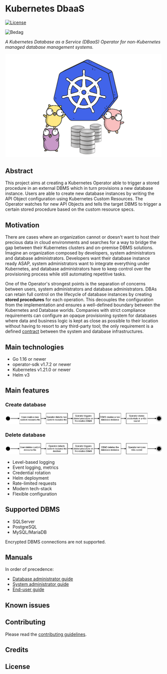 # Kubernetes DbaaS
[![License](https://img.shields.io/badge/License-Apache%202.0-blue.svg)](https://opensource.org/licenses/Apache-2.0)

![Bedag](https://www.bedag.ch/wGlobal/wGlobal/layout/images/logo.svg)

*A Kubernetes Database as a Service (DBaaS) Operator for non-Kubernetes managed database management systems.*

![logo](docs/resources/cover.png)

## Abstract

This project aims at creating a Kubernetes Operator able to trigger a stored procedure in an external DBMS which in turn 
provisions a new database instance. Users are able to create new database instances by writing the API Object 
configuration using Kubernetes Custom Resources. The Operator watches for new API Objects and tells the target DBMS to 
trigger a certain stored procedure based on the custom resource specs.

## Motivation

There are cases where an organization cannot or doesn't want to host their precious data in cloud environments and searches 
for a way to bridge the gap between their Kubernetes clusters and on-premise DBMS solutions. Imagine an organization composed 
by developers, system administrators and database administrators. Developers want their database instance ready ASAP, 
system administrators want to integrate everything under Kubernetes, and database administrators have to keep control
over the provisioning process while still automating repetitive tasks.

One of the Operator's strongest points is the separation of concerns between users, system administrators and database 
administrators. DBAs can retain full control on the lifecycle of database instances by creating **stored procedures** 
for each operation. This decouples the configuration from the implementation and ensures a well-defined boundary between 
the Kubernetes and Database worlds. Companies with strict compliance requirements can configure an opaque provisioning 
system for databases where data and business logic is kept as close as possible to their location without having to
resort to any third-party tool; the only requirement is a defined [contract](https://en.wikipedia.org/wiki/Design_by_contract) 
between the system and database infrastructures.

## Main technologies

- Go 1.16 or newer
- operator-sdk v1.7.2 or newer 
- Kubernetes v1.21.0 or newer
- Helm v3

## Main features

### Create database 

![k8s_dbaas_bedag_create](docs/resources/k8s_dbaas_bedag_create.png)

### Delete database

![k8s_dbaas_bedag_delete](docs/resources/k8s_dbaas_bedag_delete.png)

- Level-based logging
- Event logging, metrics
- Credential rotation
- Helm deployment
- Rate-limited requests
- Modern tech-stack
- Flexible configuration

## Supported DBMS

- SQLServer
- PostgreSQL
- MySQL/MariaDB

Encrypted DBMS connections are not supported.

## Manuals

In order of precedence:

- [Database administrator guide](docs/dba_guide.md)
- [System administrator guide](docs/sysadmin_guide.md)
- [End-user guide](docs/enduser_guide.md)

## Known issues

## Contributing

Please read the [contributing guidelines](docs/contributing.md).

## Credits

## License
